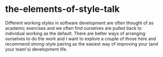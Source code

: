 # the-elements-of-style-talk

Different working styles in software development are often thought of as academic 
exercises and we often find ourselves are pulled back to individual working as the default. 
There are better ways of arranging ourselves to do the work and I want to explore a 
couple of those here and recommend strong-style pairing as the easiest way of improving your 
(and your team's) development life. 
